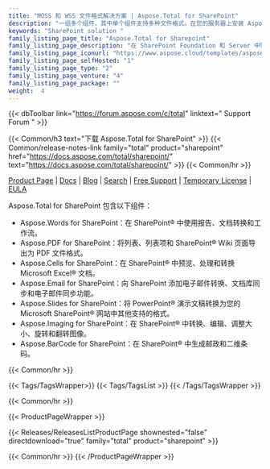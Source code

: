 ```yaml
---
title: "MOSS 和 WSS 文件格式解决方案 | Aspose.Total for SharePoint"
description: "一组多个组件，其中单个组件支持多种文件格式。在您的服务器上安装 Aspose.Total for SharePoint 后，您可以从 SharePoint 文档库中相互转换各种流行的办公文档格式。"
keywords: "SharePoint solution "
family_listing_page_title: "Aspose.Total for Sharepoint"
family_listing_page_description: "在 SharePoint Foundation 和 Server 中转换 Word、Excel、PowerPoint 和其他格式。"
family_listing_page_iconurl: "https://www.aspose.cloud/templates/aspose/App_Themes/V3/images/total/272x272/aspose_total-for-sharepoint-min.png"
family_listing_page_selfHosted: "1"
family_listing_page_type: "2"
family_listing_page_venture: "4"
family_listing_page_package: ""
weight:  4
---
```


{{< dbToolbar link="https://forum.aspose.com/c/total" linktext=" Support Forum " >}}

{{< Common/h3 text="下载 Aspose.Total for SharePoint"  >}}
{{< Common/release-notes-link family="total" product="sharepoint" href="https://docs.aspose.com/total/sharepoint/" text="https://docs.aspose.com/total/sharepoint/"  >}}
{{< Common/hr >}}

[Product Page](https://products.aspose.com/total/sharepoint/) | [Docs](https://docs.aspose.com/total/sharepoint/) | [Blog](https://blog.aspose.com/categories/aspose.total-product-family/) | [Search](https://search.aspose.com/) | [Free Support](https://forum.aspose.com/c/total/7) | [Temporary License](https://purchase.aspose.com/temporary-license) | [EULA](https://about.aspose.com/legal/eula/)

Aspose.Total for SharePoint 包含以下组件：

* Aspose.Words for SharePoint：在 SharePoint® 中使用报告、文档转换和工作流。
* Aspose.PDF for SharePoint：将列表、列表项和 SharePoint® Wiki 页面导出为 PDF 文件格式。
* Aspose.Cells for SharePoint：在 SharePoint® 中预览、处理和转换 Microsoft Excel® 文档。
* Aspose.Email for SharePoint：向 SharePoint 添加电子邮件转换、文档库同步和电子邮件同步功能。
* Aspose.Slides for SharePoint：将 PowerPoint® 演示文稿转换为您的 Microsoft SharePoint® 网站中其他支持的格式。
* Aspose.Imaging for SharePoint：在 SharePoint® 中转换、编辑、调整大小、旋转和翻转图像。
* Aspose.BarCode for SharePoint：在 SharePoint® 中生成邮政和二维条码。

{{< Common/hr >}}

{{< Tags/TagsWrapper>}}
{{< Tags/TagsList >}}
{{< /Tags/TagsWrapper >}}

{{< Common/hr >}}

{{< ProductPageWrapper >}}

<!-- ReleasesListProductPage-->

{{< Releases/ReleasesListProductPage shownested="false"  directdownload="true" family="total" product="sharepoint" >}}

<!-- /ReleasesListProductPage-->

{{< Common/hr >}}
{{< /ProductPageWrapper >}}

